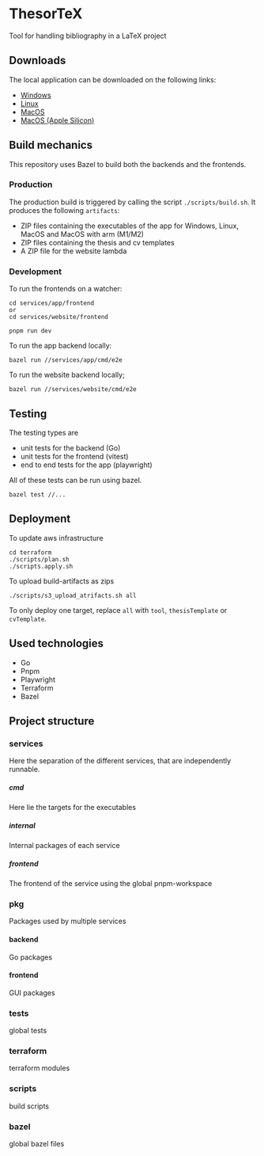 # ThesorTeX
Tool for handling bibliography in a LaTeX project

## Downloads
The local application can be downloaded on the following links:

- [Windows](https://thesortex-artifacts.s3.eu-central-1.amazonaws.com/tool/latest/windows/ThesorTeX.zip)
- [Linux](https://thesortex-artifacts.s3.eu-central-1.amazonaws.com/tool/latest/linux/ThesorTeX.zip)
- [MacOS](https://thesortex-artifacts.s3.eu-central-1.amazonaws.com/tool/latest/mac/ThesorTeX.zip)
- [MacOS (Apple Silicon)](https://thesortex-artifacts.s3.eu-central-1.amazonaws.com/tool/latest/mac_silicon/ThesorTeX.zip)

## Build mechanics

This repository uses Bazel to build both the backends and the frontends.

### Production

The production build is triggered by calling the script `./scripts/build.sh`. It produces the following `artifacts`:

- ZIP files containing the executables of the app for Windows, Linux, MacOS and MacOS with arm (M1/M2)
- ZIP files containing the thesis and cv templates
- A ZIP file for the website lambda

### Development

To run the frontends on a watcher:

```
cd services/app/frontend 
or 
cd services/website/frontend

pnpm run dev
```

To run the app backend locally:

```
bazel run //services/app/cmd/e2e
```

To run the website backend locally;

```
bazel run //services/website/cmd/e2e
```

## Testing

The testing types are

- unit tests for the backend (Go)
- unit tests for the frontend (vitest)
- end to end tests for the app (playwright)

All of these tests can be run using bazel.

```
bazel test //...
```

## Deployment

To update aws infrastructure

```
cd terraform
./scripts/plan.sh
./scripts.apply.sh
```

To upload build-artifacts as zips

```
./scripts/s3_upload_atrifacts.sh all
```

To only deploy one target, replace `all` with `tool`, `thesisTemplate` or `cvTemplate`.

## Used technologies

- Go
- Pnpm
- Playwright
- Terraform
- Bazel

## Project structure

### services

Here the separation of the different services, that are independently runnable.

##### cmd

Here lie the targets for the executables

##### internal

Internal packages of each service

##### frontend

The frontend of the service using the global pnpm-workspace

### pkg

Packages used by multiple services

#### backend

Go packages

#### frontend

GUI packages

### tests

global tests

### terraform

terraform modules

### scripts

build scripts

### bazel

global bazel files
